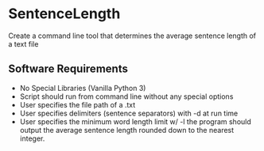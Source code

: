 # SentenceLength
Create a command line tool that determines the average sentence length of a text file

## Software Requirements

* No Special Libraries (Vanilla Python 3)
* Script should run from command line without any special options
* User specifies the file path of a .txt
* User specifies delimiters (sentence separators) with -d at run time
* User specifies the minimum word length limit w/ -l
the program should output the average sentence length rounded down to the nearest integer.

